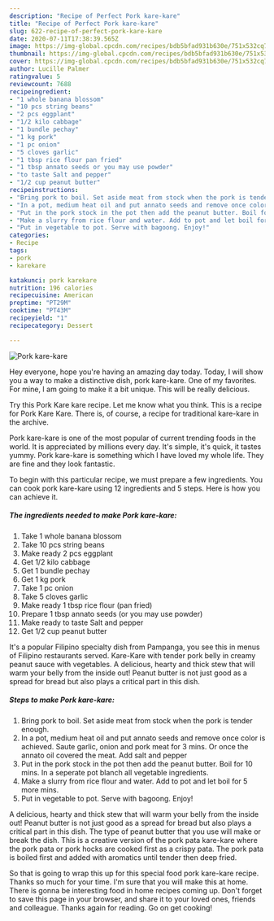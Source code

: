 ```yaml
---
description: "Recipe of Perfect Pork kare-kare"
title: "Recipe of Perfect Pork kare-kare"
slug: 622-recipe-of-perfect-pork-kare-kare
date: 2020-07-11T17:38:39.565Z
image: https://img-global.cpcdn.com/recipes/bdb5bfad931b630e/751x532cq70/pork-kare-kare-recipe-main-photo.jpg
thumbnail: https://img-global.cpcdn.com/recipes/bdb5bfad931b630e/751x532cq70/pork-kare-kare-recipe-main-photo.jpg
cover: https://img-global.cpcdn.com/recipes/bdb5bfad931b630e/751x532cq70/pork-kare-kare-recipe-main-photo.jpg
author: Lucille Palmer
ratingvalue: 5
reviewcount: 7688
recipeingredient:
- "1 whole banana blossom"
- "10 pcs string beans"
- "2 pcs eggplant"
- "1/2 kilo cabbage"
- "1 bundle pechay"
- "1 kg pork"
- "1 pc onion"
- "5 cloves garlic"
- "1 tbsp rice flour pan fried"
- "1 tbsp annato seeds or you may use powder"
- "to taste Salt and pepper"
- "1/2 cup peanut butter"
recipeinstructions:
- "Bring pork to boil. Set aside meat from stock when the pork is tender enough."
- "In a pot, medium heat oil and put annato seeds and remove once color is achieved. Saute garlic, onion and pork meat for 3 mins. Or once the annato oil covered the meat. Add salt and pepper"
- "Put in the pork stock in the pot then add the peanut butter. Boil for 10 mins. In a seperate pot blanch all vegetable ingredients."
- "Make a slurry from rice flour and water. Add to pot and let boil for 5 more mins."
- "Put in vegetable to pot. Serve with bagoong. Enjoy!"
categories:
- Recipe
tags:
- pork
- karekare

katakunci: pork karekare 
nutrition: 196 calories
recipecuisine: American
preptime: "PT29M"
cooktime: "PT43M"
recipeyield: "1"
recipecategory: Dessert

---
```



![Pork kare-kare](https://img-global.cpcdn.com/recipes/bdb5bfad931b630e/751x532cq70/pork-kare-kare-recipe-main-photo.jpg)

Hey everyone, hope you're having an amazing day today. Today, I will show you a way to make a distinctive dish, pork kare-kare. One of my favorites. For mine, I am going to make it a bit unique. This will be really delicious.

Try this Pork Kare kare recipe. Let me know what you think. This is a recipe for Pork Kare Kare. There is, of course, a recipe for traditional kare-kare in the archive.

Pork kare-kare is one of the most popular of current trending foods in the world. It is appreciated by millions every day. It's simple, it's quick, it tastes yummy. Pork kare-kare is something which I have loved my whole life. They are fine and they look fantastic.


To begin with this particular recipe, we must prepare a few ingredients. You can cook pork kare-kare using 12 ingredients and 5 steps. Here is how you can achieve it.

<!--inarticleads1-->

##### The ingredients needed to make Pork kare-kare:

1. Take 1 whole banana blossom
1. Take 10 pcs string beans
1. Make ready 2 pcs eggplant
1. Get 1/2 kilo cabbage
1. Get 1 bundle pechay
1. Get 1 kg pork
1. Take 1 pc onion
1. Take 5 cloves garlic
1. Make ready 1 tbsp rice flour (pan fried)
1. Prepare 1 tbsp annato seeds (or you may use powder)
1. Make ready to taste Salt and pepper
1. Get 1/2 cup peanut butter


It&#39;s a popular Filipino specialty dish from Pampanga, you see this in menus of Filipino restaurants served. Kare-Kare with tender pork belly in creamy peanut sauce with vegetables. A delicious, hearty and thick stew that will warm your belly from the inside out! Peanut butter is not just good as a spread for bread but also plays a critical part in this dish. 

<!--inarticleads2-->

##### Steps to make Pork kare-kare:

1. Bring pork to boil. Set aside meat from stock when the pork is tender enough.
1. In a pot, medium heat oil and put annato seeds and remove once color is achieved. Saute garlic, onion and pork meat for 3 mins. Or once the annato oil covered the meat. Add salt and pepper
1. Put in the pork stock in the pot then add the peanut butter. Boil for 10 mins. In a seperate pot blanch all vegetable ingredients.
1. Make a slurry from rice flour and water. Add to pot and let boil for 5 more mins.
1. Put in vegetable to pot. Serve with bagoong. Enjoy!


A delicious, hearty and thick stew that will warm your belly from the inside out! Peanut butter is not just good as a spread for bread but also plays a critical part in this dish. The type of peanut butter that you use will make or break the dish. This is a creative version of the pork pata kare-kare where the pork pata or pork hocks are cooked first as a crispy pata. The pork pata is boiled first and added with aromatics until tender then deep fried. 

So that is going to wrap this up for this special food pork kare-kare recipe. Thanks so much for your time. I'm sure that you will make this at home. There is gonna be interesting food in home recipes coming up. Don't forget to save this page in your browser, and share it to your loved ones, friends and colleague. Thanks again for reading. Go on get cooking!
